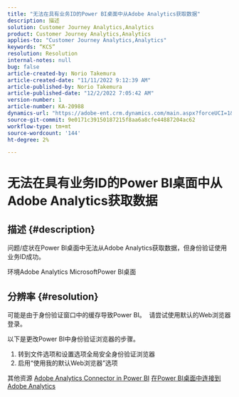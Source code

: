 ```yaml
---
title: "无法在具有业务ID的Power BI桌面中从Adobe Analytics获取数据"
description: 描述
solution: Customer Journey Analytics,Analytics
product: Customer Journey Analytics,Analytics
applies-to: "Customer Journey Analytics,Analytics"
keywords: “KCS”
resolution: Resolution
internal-notes: null
bug: false
article-created-by: Norio Takemura
article-created-date: "11/11/2022 9:12:39 AM"
article-published-by: Norio Takemura
article-published-date: "12/2/2022 7:05:42 AM"
version-number: 1
article-number: KA-20988
dynamics-url: "https://adobe-ent.crm.dynamics.com/main.aspx?forceUCI=1&pagetype=entityrecord&etn=knowledgearticle&id=53b0f3fb-a061-ed11-9561-6045bd0065f9"
source-git-commit: 9e0171c39150187215f8aa6a8cfe44887204ac62
workflow-type: tm+mt
source-wordcount: '144'
ht-degree: 2%

---
```


# 无法在具有业务ID的Power BI桌面中从Adobe Analytics获取数据

## 描述 {#description}


问题/症状在Power BI桌面中无法从Adobe Analytics获取数据，但身份验证使用业务ID成功。

环境Adobe Analytics MicrosoftPower BI桌面


## 分辨率 {#resolution}


可能是由于身份验证窗口中的缓存导致Power BI。  请尝试使用默认的Web浏览器登录。

以下是更改Power BI中身份验证浏览器的步骤。
1. 转到文件选项和设置选项全局安全身份验证浏览器
2. 启用“使用我的默认Web浏览器”选项

其他资源
[Adobe Analytics Connector in Power BI](https://experienceleague.adobe.com/docs/analytics-learn/tutorials/integrations/power-bi/adobe-analytics-connector-in-power-bi.html?lang=en)
[在Power BI桌面中连接到Adobe Analytics](https://learn.microsoft.com/en-us/power-bi/connect-data/desktop-connect-adobe-analytics)

